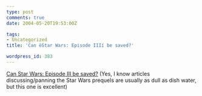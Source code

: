 ```yaml
---
type: post
comments: true
date: 2004-05-20T19:53:00Z

tags:
- Uncategorized
title: 'Can ëStar Wars: Episode IIIí be saved?'

wordpress_id: 383
---
```


[Can Star Wars: Episode III be saved?](http://www.msnbc.msn.com/id/4980465/) (Yes, I know articles discussing/panning the Star Wars prequels are usually as dull as dish water, but this one is excellent)
